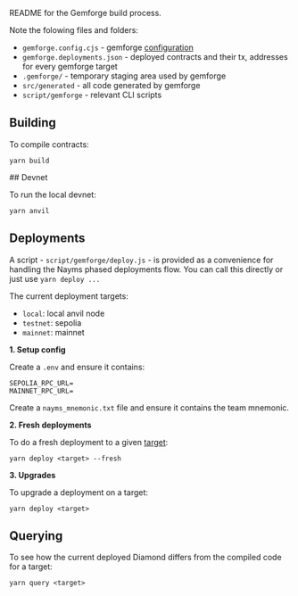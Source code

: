 README for the Gemforge build process.

Note the folowing files and folders:

- `gemforge.config.cjs` - gemforge [configuration](https://gemforge.xyz/configuration/)
- `gemforge.deployments.json` - deployed contracts and their tx, addresses for every gemforge target
- `.gemforge/` - temporary staging area used by gemforge
- `src/generated` - all code generated by gemforge
- `script/gemforge` - relevant CLI scripts

## Building

To compile contracts:

```
yarn build
```

## Devnet

To run the local devnet:

```
yarn anvil
```

## Deployments

A script - `script/gemforge/deploy.js` - is provided as a convenience for handling the Nayms phased deployments flow. You can call this directly or just use `yarn deploy ...`

The current deployment targets:

- `local`: local anvil node
- `testnet`: sepolia
- `mainnet`: mainnet

**1. Setup config**

Create a `.env` and ensure it contains:

```
SEPOLIA_RPC_URL=
MAINNET_RPC_URL=
```

Create a `nayms_mnemonic.txt` file and ensure it contains the team mnemonic.

**2. Fresh deployments**

To do a fresh deployment to a given [target](https://gemforge.xyz/configuration/targets/):

```
yarn deploy <target> --fresh
```

**3. Upgrades**

To upgrade a deployment on a target:

```
yarn deploy <target>
```

## Querying

To see how the current deployed Diamond differs from the compiled code for a target:

```
yarn query <target>
```
